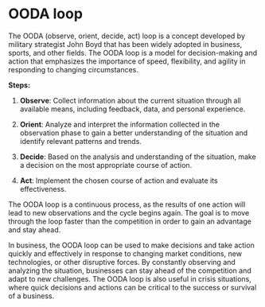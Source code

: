 # OODA loop

The OODA (observe, orient, decide, act) loop is a concept developed by military strategist John Boyd that has been widely adopted in business, sports, and other fields. The OODA loop is a model for decision-making and action that emphasizes the importance of speed, flexibility, and agility in responding to changing circumstances.

**Steps:**

1. **Observe**: Collect information about the current situation through all available means, including feedback, data, and personal experience.

2. **Orient**: Analyze and interpret the information collected in the observation phase to gain a better understanding of the situation and identify relevant patterns and trends.

3. **Decide**: Based on the analysis and understanding of the situation, make a decision on the most appropriate course of action.

4. **Act**: Implement the chosen course of action and evaluate its effectiveness.

The OODA loop is a continuous process, as the results of one action will lead to new observations and the cycle begins again. The goal is to move through the loop faster than the competition in order to gain an advantage and stay ahead.

In business, the OODA loop can be used to make decisions and take action quickly and effectively in response to changing market conditions, new technologies, or other disruptive forces. By constantly observing and analyzing the situation, businesses can stay ahead of the competition and adapt to new challenges. The OODA loop is also useful in crisis situations, where quick decisions and actions can be critical to the success or survival of a business.
